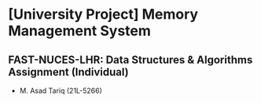 # [University Project] Memory Management System
FAST-NUCES-LHR: Data Structures &amp; Algorithms Assignment (Individual)
---
+ M. Asad Tariq (21L-5266)
